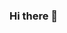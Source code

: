 ### Hi there 👋

<!--
**jemima6732/jemima6732** is a ✨ _special_ ✨ repository because its `README.md` (this file) appears on your GitHub profile.

Here are some ideas to get you started:

- 🔭 I’m currently working on a coding course 
- 😄 Pronouns: she/her
-->
